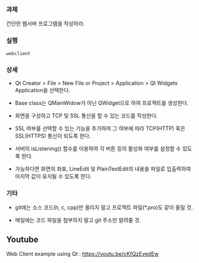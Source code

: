 ### 과제
간단한 웹서버 프로그램을 작성하라.

### 실행
```
webclient
```

### 상세
* Qt Creator > File > New File or Project > Application > Qt Widgets Application을 선택한다.

* Base class는 QMainWidow가 아닌 QWidget으로 하여 프로젝트를 생성한다.

* 화면을 구성하고 TCP 및 SSL 통신을 할 수 있는 코드를 작성한다.

* SSL 여부를 선택할 수 있는 기능을 추가하여 그 여부에 따라 TCP(HTTP) 혹은 SSL(HTTPS) 통신이 되도록 한다.

* 서버의 isListening() 함수를 이용하여 각 버튼 등의 활성화 여부를 설정할 수 있도록 한다.

* 가능하다면 화면의 좌표, LineEdit 및 PlainTextEdit의 내용을 파일로 입출력하여 마지막 값이 유지될 수 있도록 한다.

### 기타
* git에는 소스 코드(h, c, cpp)만 올리지 말고 프로젝트 파일(*.pro)도 같이 올릴 것.

* 메일에는 코드 파일을 첨부하지 말고 git 주소만 알려줄 것.

## Youtube
Web Client example using Qt : https://youtu.be/cKfQzEyedEw
